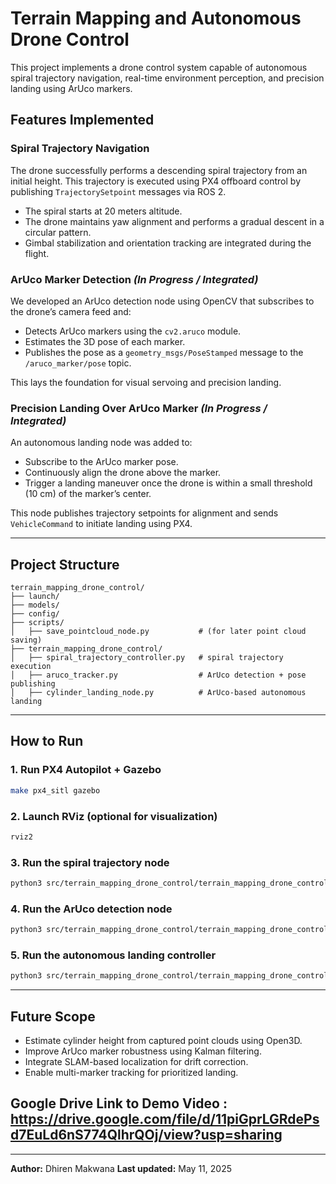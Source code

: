 # Terrain Mapping and Autonomous Drone Control

This project implements a drone control system capable of autonomous spiral trajectory navigation, real-time environment perception, and precision landing using ArUco markers.

## Features Implemented

### Spiral Trajectory Navigation

The drone successfully performs a descending spiral trajectory from an initial height. This trajectory is executed using PX4 offboard control by publishing `TrajectorySetpoint` messages via ROS 2.

* The spiral starts at 20 meters altitude.
* The drone maintains yaw alignment and performs a gradual descent in a circular pattern.
* Gimbal stabilization and orientation tracking are integrated during the flight.

### ArUco Marker Detection *(In Progress / Integrated)*

We developed an ArUco detection node using OpenCV that subscribes to the drone’s camera feed and:

* Detects ArUco markers using the `cv2.aruco` module.
* Estimates the 3D pose of each marker.
* Publishes the pose as a `geometry_msgs/PoseStamped` message to the `/aruco_marker/pose` topic.

This lays the foundation for visual servoing and precision landing.

### Precision Landing Over ArUco Marker *(In Progress / Integrated)*

An autonomous landing node was added to:

* Subscribe to the ArUco marker pose.
* Continuously align the drone above the marker.
* Trigger a landing maneuver once the drone is within a small threshold (10 cm) of the marker’s center.

This node publishes trajectory setpoints for alignment and sends `VehicleCommand` to initiate landing using PX4.

---

## Project Structure

```
terrain_mapping_drone_control/
├── launch/
├── models/
├── config/
├── scripts/
│   ├── save_pointcloud_node.py           # (for later point cloud saving)
├── terrain_mapping_drone_control/
│   ├── spiral_trajectory_controller.py   # spiral trajectory execution
│   ├── aruco_tracker.py                  # ArUco detection + pose publishing
│   ├── cylinder_landing_node.py          # ArUco-based autonomous landing
```

---

## How to Run

### 1. Run PX4 Autopilot + Gazebo

```bash
make px4_sitl gazebo
```

### 2. Launch RViz (optional for visualization)

```bash
rviz2
```

### 3. Run the spiral trajectory node

```bash
python3 src/terrain_mapping_drone_control/terrain_mapping_drone_control/spiral_trajectory_controller.py
```

### 4. Run the ArUco detection node

```bash
python3 src/terrain_mapping_drone_control/terrain_mapping_drone_control/aruco_tracker.py
```

### 5. Run the autonomous landing controller

```bash
python3 src/terrain_mapping_drone_control/terrain_mapping_drone_control/cylinder_landing_node.py
```

---

## Future Scope

* Estimate cylinder height from captured point clouds using Open3D.
* Improve ArUco marker robustness using Kalman filtering.
* Integrate SLAM-based localization for drift correction.
* Enable multi-marker tracking for prioritized landing.


## Google Drive Link to Demo Video : https://drive.google.com/file/d/11piGprLGRdePsd7EuLd6nS774QlhrQOj/view?usp=sharing
---

**Author:** Dhiren Makwana
**Last updated:** May 11, 2025
